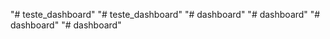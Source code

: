 "# teste_dashboard" 
"# teste_dashboard" 
"# dashboard" 
"# dashboard" 
"# dashboard" 
"# dashboard" 

